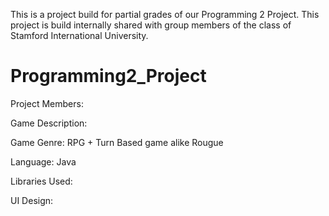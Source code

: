 This is a project build for partial grades of our Programming 2 Project. This project is build internally shared with group members of the class of Stamford International University.
# Programming2_Project
Project Members:


Game Description:


Game Genre: RPG + Turn Based game alike Rougue


Language: Java


Libraries Used:


UI Design: 
